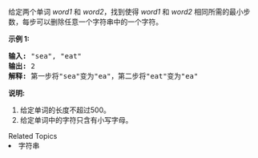 <p>给定两个单词&nbsp;<em>word1&nbsp;</em>和&nbsp;<em>word2</em>，找到使得&nbsp;<em>word1&nbsp;</em>和&nbsp;<em>word2&nbsp;</em>相同所需的最小步数，每步可以删除任意一个字符串中的一个字符。</p>

<p><strong>示例 1:</strong></p>

<pre>
<strong>输入:</strong> &quot;sea&quot;, &quot;eat&quot;
<strong>输出:</strong> 2
<strong>解释:</strong> 第一步将&quot;sea&quot;变为&quot;ea&quot;，第二步将&quot;eat&quot;变为&quot;ea&quot;
</pre>

<p><strong>说明:</strong></p>

<ol>
	<li>给定单词的长度不超过500。</li>
	<li>给定单词中的字符只含有小写字母。</li>
</ol>
<div><div>Related Topics</div><div><li>字符串</li></div></div>
